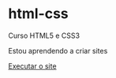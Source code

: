 # html-css
 Curso HTML5 e CSS3

 Estou aprendendo a criar sites

<a href="https://thalesmanoel.github.io/html-css/exercicios/desafio10/android"  target="_blank">Executar o site</a>